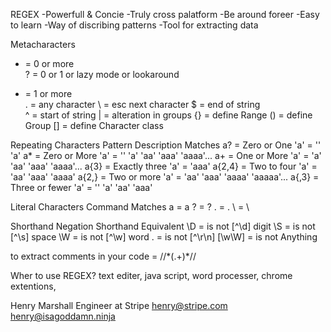 REGEX
-Powerfull & Concie
-Truly cross palatform
-Be around foreer
-Easy to learn
-Way of discribing patterns
-Tool for extracting data

Metacharacters
* = 0 or more   
? = 0 or 1 or lazy mode or lookaround
+ = 1 or more   
. = any character
\ = esc next character 
$ = end of string  
^ = start of string
| = alteration in groups
{} = define Range 
() = define Group 
[] = define Character class 

Repeating Characters            Pattern   Description     Matches
a? =	Zero or One 'a' =	'' 'a'
a* =	Zero or More 'a' =  '' 'a'    'aa' 'aaa' 'aaaa'...
a+ =	One or More 'a' =	'a' 'aa' 'aaa' 'aaaa'...
a{3} =	Exactly three 'a' =	'aaa'
a{2,4} =	Two to four 'a' =	'aa' 'aaa' 'aaaa'
a{2,} =	Two or more 'a' =	'aa' 'aaa' 'aaaa' 'aaaaa'...
a{,3} =	Three or fewer 'a' =	'' 'a' 'aa' 'aaa'

Literal Characters
Command	Matches
a =  	a
\? =	?
\. =	.
\\ =	\

Shorthand Negation
Shorthand	Equivalent
\D =   is not	[^\d] digit
\S =   is not	[^\s] space
\W =   is not 	[^\w] word
. =    is not 	[^\r\n]
[\w\W] = is not	Anything

to extract comments in your code =    /\/\*(.+)\*\//

Wher to use REGEX?
text editer, java script, word processer, chrome extentions, 

Henry Marshall
Engineer at Stripe
henry@stripe.com
henry@isagoddamn.ninja


